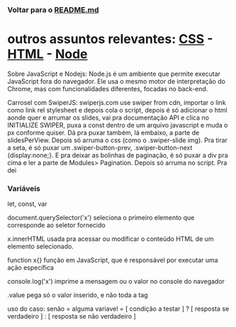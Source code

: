 ### Voltar para o [README.md](./README.md)  


# outros assuntos relevantes: [CSS](./CSS.md) - [HTML](./WebDev) - [Node](./Nodejs.md)

Sobre JavaScript e Nodejs: Node.js é um ambiente que permite executar JavaScript fora do navegador. Ele usa o mesmo motor de interpretação do Chrome, mas com funcionalidades diferentes, focadas no back-end.


Carrosel com SwiperJS:
swiperjs.com
use swiper from cdn, importar o link como link rel stylesheet e depois cola o script, depois é só adicionar o html aonde quer e arrumar os slides, vai pra documentação API e clica no INITIALIZE SWIPER, puxa a const dentro de um arquivo javascript e muda o px conforme quiser. Dá pra puxar também, lá embaixo, a parte de slidesPerView. Depois só arruma o css (como o .swiper-slide img). Pra tirar a seta, é só puxar um .swiper-button-prev, .swiper-button-next {display:none;}. E pra deixar as bolinhas de paginação, é só puxar a div pra cima e ler a parte de Modules> Pagination. Depois só arruma no script. Pra dei

### Variáveis
let, const, var

document.querySelector('x') seleciona o primeiro elemento que corresponde ao seletor fornecido

x.innerHTML usada pra acessar ou modificar o conteúdo HTML de um elemento selecionado.

function x{} função em JavaScript, que é responsável por executar uma ação específica

console.log('x') imprime a mensagem ou o valor no console do navegador

.value pega só o valor inserido, e não toda a tag

uso do caso: senão = alguma variavel = [ condição a testar ] ? [ resposta se verdadeiro ] : [ resposta se não verdadeiro ]